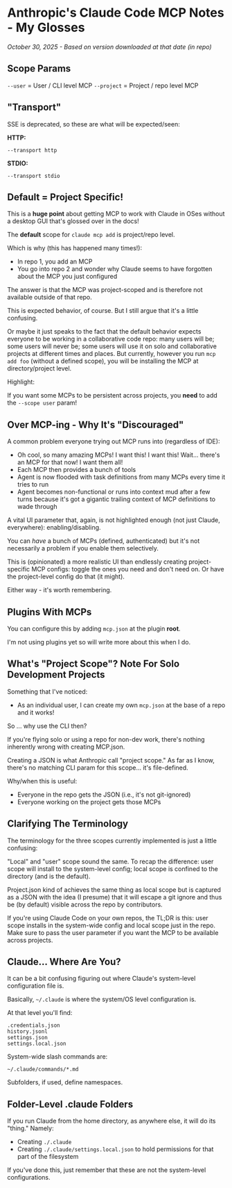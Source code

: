 # Anthropic's Claude Code MCP Notes - My Glosses

*October 30, 2025 - Based on version downloaded at that date (in repo)*

## Scope Params

`--user` = User / CLI level MCP
`--project` = Project / repo level MCP

## "Transport"

SSE is deprecated, so these are what will be expected/seen:

**HTTP:**

`--transport http`

**STDIO:**

`--transport stdio`

## Default = Project Specific!

This is a **huge point** about getting MCP to work with Claude in OSes without a desktop GUI that's glossed over in the docs!

The **default** scope for `claude mcp add` is project/repo level. 

Which is why (this has happened many times!):

- In repo 1, you add an MCP
- You go into repo 2 and wonder why Claude seems to have forgotten about the MCP you just configured 

The answer is that the MCP was project-scoped and is therefore not available outside of that repo.

This is expected behavior, of course. But I still argue that it's a little confusing. 

Or maybe it just speaks to the fact that the default behavior expects everyone to be working in a collaborative code repo: many users will be; some users will never be; some users will use it on solo and collaborative projects at different times and places. But currently, however you run `mcp add foo` (without a defined scope), you will be installing the MCP at directory/project level.

Highlight:

If you want some MCPs to be persistent across projects, you **need** to add the `--scope user` param!

## Over MCP-ing - Why It's "Discouraged"

A common problem everyone trying out MCP runs into (regardless of IDE):

- Oh cool, so many amazing MCPs! I want this! I want this! Wait... there's an MCP for that now! I want them all!
- Each MCP then provides a bunch of tools
- Agent is now flooded with task definitions from many MCPs every time it tries to run
- Agent becomes non-functional or runs into context mud after a few turns because it's got a gigantic trailing context of MCP definitions to wade through 

A vital UI parameter that, again, is not highlighted enough (not just Claude, everywhere): enabling/disabling. 

You can *have* a bunch of MCPs (defined, authenticated) but it's not necessarily a problem if you enable them selectively. 

This is (opinionated) a more realistic UI than endlessly creating project-specific MCP configs: toggle the ones you need and don't need on. Or have the project-level config do that (it might).

Either way - it's worth remembering. 

## Plugins With MCPs 

You can configure this by adding `mcp.json` at the plugin **root**.

I'm not using plugins yet so will write more about this when I do.

## What's "Project Scope"? Note For Solo Development Projects

Something that I've noticed:

- As an individual user, I can create my own `mcp.json` at the base of a repo and it works!

So ... why use the CLI then?

If you're flying solo or using a repo for non-dev work, there's nothing inherently wrong with creating MCP.json.

Creating a JSON is what Anthropic call "project scope." As far as I know, there's no matching CLI param for this scope... it's file-defined.

Why/when this is useful:

- Everyone in the repo gets the JSON (i.e., it's not git-ignored)
- Everyone working on the project gets those MCPs 

## Clarifying The Terminology

The terminology for the three scopes currently implemented is just a little confusing:

"Local" and "user" scope sound the same. To recap the difference: user scope will install to the system-level config; local scope is confined to the directory (and is the default). 

Project.json kind of achieves the same thing as local scope but is captured as a JSON with the idea (I presume) that it will escape a git ignore and thus be (by default) visible across the repo by contributors.

If you're using Claude Code on your own repos, the TL;DR is this: user scope installs in the system-wide config and local scope just in the repo. Make sure to pass the user parameter if you want the MCP to be available across projects.

## Claude... Where Are You?

It can be a bit confusing figuring out where Claude's system-level configuration file is.

Basically, `~/.claude` is where the system/OS level configuration is.

At that level you'll find:

```
.credentials.json
history.jsonl
settings.json
settings.local.json
```

System-wide slash commands are:

`~/.claude/commands/*.md`

Subfolders, if used, define namespaces.

## Folder-Level .claude Folders

If you run Claude from the home directory, as anywhere else, it will do its "thing." Namely:

- Creating `./.claude`
- Creating `./.claude/settings.local.json` to hold permissions for that part of the filesystem

If you've done this, just remember that these are not the system-level configurations.